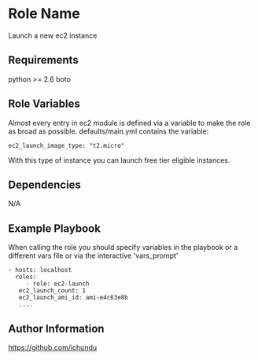 Role Name
=========

Launch a new ec2 instance

Requirements
------------

python >= 2.6
boto

Role Variables
--------------

Almost every entry in ec2 module is defined via a variable to make the role as broad as possible. defaults/main.yml contains the variable:

	ec2_launch_image_type: "t2.micro"

With this type of instance you can launch free tier eligible instances.

Dependencies
------------

N/A

Example Playbook
----------------

When calling the role you should specify variables in the playbook or a different vars file or via the interactive 'vars_prompt'

    - hosts: localhost
      roles:
         - role: ec2-launch
	   ec2_launch_count: 1
	   ec2_launch_ami_id: ami-e4c63e8b
	   ....


Author Information
------------------

https://github.com/ichundu

